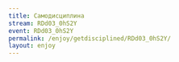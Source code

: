 ```yaml
---
title: Самодисциплина
stream: RDd03_0hS2Y
event: RDd03_0hS2Y
permalink: /enjoy/getdisciplined/RDd03_0hS2Y/
layout: enjoy
---
```

